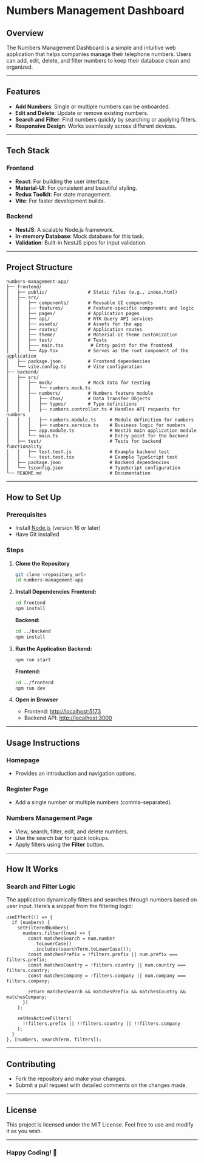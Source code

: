 # Numbers Management Dashboard

## Overview

The Numbers Management Dashboard is a simple and intuitive web application that helps companies manage their telephone numbers. Users can add, edit, delete, and filter numbers to keep their database clean and organized.

---

## Features

- **Add Numbers**: Single or multiple numbers can be onboarded.
- **Edit and Delete**: Update or remove existing numbers.
- **Search and Filter**: Find numbers quickly by searching or applying filters.
- **Responsive Design**: Works seamlessly across different devices.

---

## Tech Stack

### Frontend
- **React**: For building the user interface.
- **Material-UI**: For consistent and beautiful styling.
- **Redux Toolkit**: For state management.
- **Vite**: For faster development builds.

### Backend
- **NestJS**: A scalable Node.js framework.
- **In-memory Database**: Mock database for this task.
- **Validation**: Built-in NestJS pipes for input validation.

---

## Project Structure

```
numbers-management-app/
├── frontend/
│   ├── public/               # Static files (e.g., index.html)
│   ├── src/
│   │   ├── components/       # Reusable UI components
│   │   ├── features/         # Feature-specific components and logic
│   │   ├── pages/            # Application pages
│   │   ├── api/              # RTK Query API services
│   │   ├── assets/           # Assets for the app
│   │   ├── routes/           # Application routes
│   │   ├── theme/            # Material-UI theme customization
│   │   ├── test/             # Tests
│   │   ├─── main.tsx          # Entry point for the frontend
│   │   └── App.tsx           # Serves as the root component of the application
│   ├── package.json          # Frontend dependencies
│   └── vite.config.ts        # Vite configuration
├── backend/
│   ├── src/
│   │   ├── mock/             # Mock data for testing
│   │   │   └── numbers.mock.ts
│   │   ├── numbers/          # Numbers feature module
│   │   │   ├── dtos/         # Data Transfer Objects
│   │   │   ├── types/        # Type definitions
│   │   │   ├── numbers.controller.ts # Handles API requests for numbers
│   │   │   ├── numbers.module.ts     # Module definition for numbers
│   │   │   ├── numbers.service.ts    # Business logic for numbers
│   │   ├── app.module.ts             # NestJS main application module
│   │   └── main.ts                   # Entry point for the backend
│   ├── test/                         # Tests for backend functionality
│   │   ├── test.test.js              # Example backend test
│   │   └── test.test.tsx             # Example TypeScript test
│   ├── package.json                  # Backend dependencies
│   └── tsconfig.json                 # TypeScript configuration
└── README.md                         # Documentation
```

---

## How to Set Up

### Prerequisites
- Install [Node.js](https://nodejs.org/) (version 16 or later)
- Have Git installed

### Steps

1. **Clone the Repository**
   ```bash
   git clone <repository_url>
   cd numbers-management-app
   ```

2. **Install Dependencies**
   **Frontend:**
   ```bash
   cd frontend
   npm install
   ```

   **Backend:**
   ```bash
   cd ../backend
   npm install
   ```

3. **Run the Application**
   **Backend:**
   ```bash
   npm run start
   ```

   **Frontend:**
   ```bash
   cd ../frontend
   npm run dev
   ```

4. **Open in Browser**
   - Frontend: [http://localhost:5173](http://localhost:5173)
   - Backend API: [http://localhost:3000](http://localhost:3000)

---

## Usage Instructions

### Homepage
- Provides an introduction and navigation options.

### Register Page
- Add a single number or multiple numbers (comma-separated).

### Numbers Management Page
- View, search, filter, edit, and delete numbers.
- Use the search bar for quick lookups.
- Apply filters using the **Filter** button.

---

## How It Works

### Search and Filter Logic
The application dynamically filters and searches through numbers based on user input. Here’s a snippet from the filtering logic:

```tsx
useEffect(() => {
  if (numbers) {
    setFilteredNumbers(
      numbers.filter((num) => {
        const matchesSearch = num.number
          .toLowerCase()
          .includes(searchTerm.toLowerCase());
        const matchesPrefix = !filters.prefix || num.prefix === filters.prefix;
        const matchesCountry = !filters.country || num.country === filters.country;
        const matchesCompany = !filters.company || num.company === filters.company;

        return matchesSearch && matchesPrefix && matchesCountry && matchesCompany;
      })
    );

    setHasActiveFilters(
      !!filters.prefix || !!filters.country || !!filters.company
    );
  }
}, [numbers, searchTerm, filters]);
```

---

## Contributing

- Fork the repository and make your changes.
- Submit a pull request with detailed comments on the changes made.

---

## License
This project is licensed under the MIT License. Feel free to use and modify it as you wish.

---

### Happy Coding! 🚀

